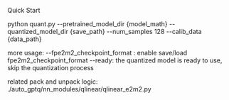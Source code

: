 Quick Start

python quant.py --pretrained_model_dir {model_math} --quantized_model_dir {save_path} --num_samples 128  --calib_data {data_path}

more usage:
--fpe2m2_checkpoint_format : enable save/load fpe2m2_checkpoint_format
--ready: the quantized model is ready to use, skip the quantization process


related pack and unpack logic:
./auto_gptq/nn_modules/qlinear/qlinear_e2m2.py